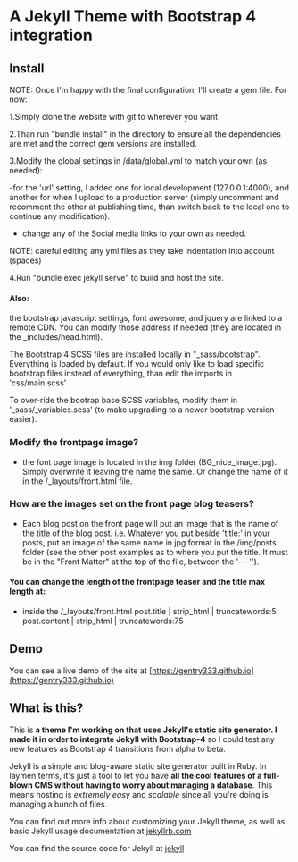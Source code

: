 # A Jekyll Theme with Bootstrap 4 integration

## Install

NOTE: Once I'm happy with the final configuration, I'll create a gem file. 
For now:

1.Simply clone the website with git to wherever you want.

2.Than run "bundle install" in the directory to ensure all the dependencies are met and the correct gem versions are installed.

3.Modify the global settings in /data/global.yml to match your own (as needed):

-for the 'url' setting, I added one for local development (127.0.0.1:4000), and another for when I upload to a production server (simply uncomment and recomment the other at publishing time, than switch back to the local one to continue any modification).

- change any of the Social media links to your own as needed.

NOTE: careful editing any yml files as they take indentation into account (spaces)

4.Run "bundle exec jekyll serve" to build and host the site.


#### Also: 
the bootstrap javascript settings, font awesome, and jquery are linked to a remote CDN. You can modify those address if needed (they are located in the _includes/head.html).

The Bootstrap 4 SCSS files are installed locally in "_sass/bootstrap". Everything is loaded by default. If you would only like to load specific bootstrap files instead of everything, than edit the imports in 'css/main.scss'

To over-ride the bootrap base SCSS variables, modify them in '_sass/_variables.scss' (to make upgrading to a newer bootstrap version easier).




### Modify the frontpage image?

- the font page image is located in the img folder (BG_nice_image.jpg). Simply overwrite it leaving the name the same. Or change the name of it in the /_layouts/front.html file.

### How are the images set on the front page blog teasers?

- Each blog post on the front page will put an image that is the name of the title of the blog post. i.e. Whatever you put beside 'title:' in your posts, put an image of the same name in jpg format in the /img/posts folder (see the other post examples as to where you put the title. It must be in the "Front Matter" at the top of the file, between the '---'').

#### You can change the length of the frontpage teaser and the title max length at:
- inside the /_layouts/front.html
post.title | strip_html | truncatewords:5
post.content | strip_html | truncatewords:75


## Demo

You can see a live demo of the site at [https://gentry333.github.io](https://gentry333.github.io)


## What is this?

This is **a theme I'm working on that uses Jekyll's static site generator. I made it in order to integrate Jekyll with Bootstrap-4** so I could test any new features as Bootstrap 4 transitions from alpha to beta.


Jekyll is a simple and blog-aware static site generator built in Ruby. In laymen terms, it's just a tool to let you have **all the cool features of a full-blown CMS without having to worry about managing a database**. This means hosting is *extremely easy* and *scalable* since all you're doing is managing a bunch of files.

You can find out more info about customizing your Jekyll theme, as well as basic Jekyll usage documentation at [jekyllrb.com](http://jekyllrb.com/)

You can find the source code for Jekyll at [jekyll](https://github.com/jekyll/jekyll)









